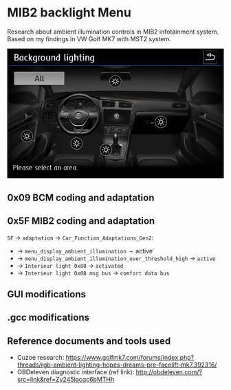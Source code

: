 # MIB2 backlight Menu
Research about ambient illumination controls in MIB2 infotainment system.
Based on my findings in VW Golf MK7 with MST2 system.

![VW Golf MK7 facelift Backlight menu with 5 zones](https://github.com/mrfixpl/mib2-backlight-menu/blob/main/pictures/VW-Golf-MK7-facelift_5-zones.png)

## 0x09 BCM coding and adaptation ##

## 0x5F MIB2 coding and adaptation ##
`5F` → `adaptation` → `Car_Function_Adaptations_Gen2`:
* → `menu_display_ambient_illumination → `active`
* → `menu_display_ambient_illumination_over_threshold_high` → `active`
* → `Interieur light 0x08` → `activated`
* → `Interieur light 0x08 msg bus` → `comfort data bus`

## GUI modifications ##

## .gcc modifications ##

## Reference documents and tools used ##
* Cuzoe research: https://www.golfmk7.com/forums/index.php?threads/rgb-ambient-lighting-hopes-dreams-pre-facelift-mk7.392316/
* OBDeleven diagnostic interface (ref link): http://obdeleven.com/?src=link&ref=Zy245Iacqc6bMTHh
